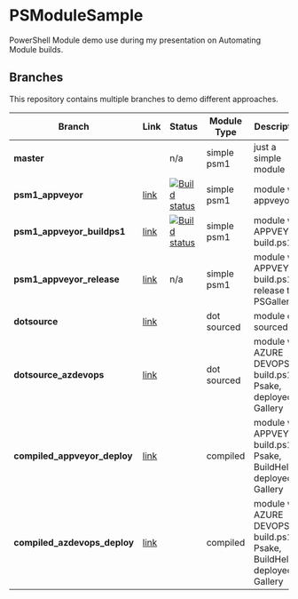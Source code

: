 # PSModuleSample

PowerShell Module demo use during my presentation on Automating Module builds.

## Branches

This repository contains multiple branches to demo different approaches.

|Branch|Link|Status|Module Type|Description|
|---|---|---|---|---|
|**master**||n/a|simple psm1|just a simple module|
|**psm1_appveyor**|[link](https://github.com/lazywinadmin/PSModuleSample/blob/psm1_appveyor)|[![Build status](https://ci.appveyor.com/api/projects/status/mlidkpoq62un3uk8/branch/psm1_appveyor?svg=true)](https://ci.appveyor.com/project/lazywinadmin/psmodulesample/branch/psm1_appveyor)|simple psm1|module with appveyor|
|**psm1_appveyor_buildps1**|[link](https://github.com/lazywinadmin/PSModuleSample/tree/psm1_appveyor_buildps1)|[![Build status](https://ci.appveyor.com/api/projects/status/y6m1kbo66m5s97qq/branch/psm1_appveyor_buildps1?svg=true)](https://ci.appveyor.com/project/lazywinadmin/psmodulesample-1jfxf/branch/psm1_appveyor_buildps1)|simple psm1|module with APPVEYOR, build.ps1|
|**psm1_appveyor_release**|[link](https://github.com/lazywinadmin/PSModuleSample/tree/psm1_appveyor_release)|n/a|simple psm1|module with APPVEYOR, build.ps1, release to PSGallery|
|**dotsource**|[link](https://github.com/lazywinadmin/PSModuleSample/tree/dotsource)||dot sourced|module dot sourced|
|**dotsource_azdevops**|[link]()||dot sourced|module with AZURE DEVOPS, build.ps1, Psake, deployed to Gallery|
|**compiled_appveyor_deploy**|[link]()||compiled|module with APPVEYOR, build.ps1, Psake, BuildHelper, deployed to Gallery|
|**compiled_azdevops_deploy**|[link]()||compiled|module with AZURE DEVOPS, build.ps1, Psake, BuildHelper, deployed to Gallery|
